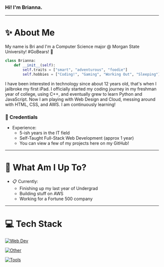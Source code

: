 ### Hi! I'm Brianna.
-----
# :sparkles: About Me
My name is Bri and I'm a Computer Science major @ Morgan State University! #GoBears! 🐻

```python
class Brianna:
    def __init__(self):
        self.traits = ["smart", "adventurous", "foodie"]
        self.hobbies = ["Coding!", "Gaming", "Working Out", "Sleeping"]
```

I have been interested in technology since about 12 years old, that's when I jailbroke my first iPad. I officially started my coding journey in my freshman year of college, using C++, and eventually grew to learn Python and JavaScript. Now I am playing with Web Design and Cloud, messing around with HTML, CSS, and AWS. I am continuously learning!

### :briefcase: Credentials
- Experience:
  - 5-ish years in the IT field
  - Self-Taught Full-Stack Web Development (approx 1 year)
  - You can view a few of my projects here on my GitHub!
-----

# :thinking: What Am I Up To?
- :clipboard: Currently:
  - Finishing up my last year of Undergrad
  - Building stuff on AWS
  - Working for a Fortune 500 company
-----

# :computer: Tech Stack
[![Web Dev](https://skillicons.dev/icons?i=html,css,js&theme=dark)](https://skillicons.dev)

[![Other](https://skillicons.dev/icons?i=python&theme=dark)](https://skillicons.dev)

[![Tools](https://skillicons.dev/icons?i=vscode,postman,docker,github,aws&theme=dark)](https://skillicons.dev)
